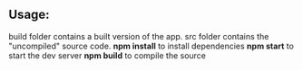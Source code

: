 ## Usage:

build folder contains a built version of the app.
src folder contains the "uncompiled" source code.
**npm install** to install dependencies
**npm start** to start the dev server
**npm build** to compile the source
